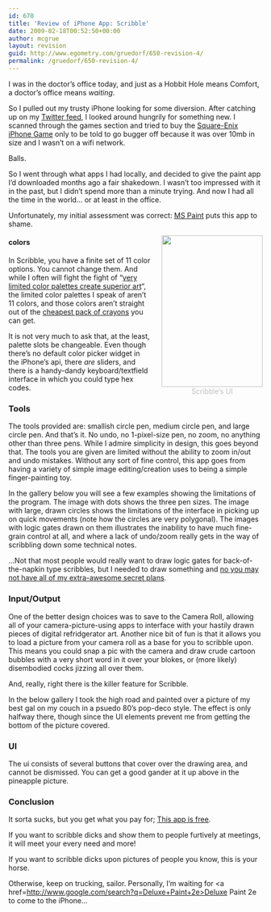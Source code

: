 ```yaml
---
id: 670
title: 'Review of iPhone App: Scribble'
date: 2009-02-18T00:52:50+00:00
author: mcgrue
layout: revision
guid: http://www.egometry.com/gruedorf/650-revision-4/
permalink: /gruedorf/650-revision-4/
---
```

I was in the doctor&#8217;s office today, and just as a Hobbit Hole means Comfort, a doctor&#8217;s office means _waiting_.

So I pulled out my trusty iPhone looking for some diversion. After catching up on my <a href=http://iconfactory.com/software/twitterrific>Twitter feed</a>, I looked around hungrily for something new. I scanned through the games section and tried to buy the <a href=http://gizmodo.com/5070894/square-enix-making-final-fantasy-based-iphone-game>Square-Enix iPhone Game</a> only to be told to go bugger off because it was over 10mb in size and I wasn&#8217;t on a wifi network.

Balls.

So I went through what apps I had locally, and decided to give the paint app I&#8217;d downloaded months ago a fair shakedown. I wasn&#8217;t too impressed with it in the past, but I didn&#8217;t spend more than a minute trying. And now I had all the time in the world&#8230; or at least in the office.

Unfortunately, my initial assessment was correct: <a href=http://www.mspaintadventures.com/>MS Paint</a> puts this app to shame.

<div style="float: right; margin-bottom: 20px; margin-left: 20px; color: silver; text-align: center">
  <a href="http://itunes.apple.com/WebObjects/MZStore.woa/wa/viewSoftware?id=285008210&#038;mt=8"><img src="http://www.egometry.com/i/2009/02/pineapple-200x300.jpg" alt="" title="pineapple" width="200" height="300" class="alignnone size-medium wp-image-668" /></a><br /> Scribble&#8217;s UI
</div>

#### colors

In Scribble, you have a finite set of 11 color options. You cannot change them. And while I often will fight the fight of &#8220;<a href=http://www.foolstown.com/en/pixel/>very limited color palettes create superior art</a>&#8220;, the limited color palettes I speak of aren&#8217;t 11 colors, and those colors aren&#8217;t straight out of the <a href=http://www.shoplet.com/office/db/BIN523008.html>cheapest pack of crayons</a> you can get.

It is not very much to ask that, at the least, palette slots be changeable. Even though there&#8217;s no default color picker widget in the iPhone&#8217;s api, there _are_ sliders, and there is a handy-dandy keyboard/textfield interface in which you could type hex codes. 

### Tools

The tools provided are: smallish circle pen, medium circle pen, and large circle pen. And that&#8217;s it. No undo, no 1-pixel-size pen, no zoom, no anything other than three pens. While I admire simplicity in design, this goes beyond that. The tools you are given are limited without the ability to zoom in/out and undo mistakes. Without any sort of fine control, this app goes from having a variety of simple image editing/creation uses to being a simple finger-painting toy. 

In the gallery below you will see a few examples showing the limitations of the program. The image with dots shows the three pen sizes. The image with large, drawn circles shows the limitations of the interface in picking up on quick movements (note how the circles are very polygonal). The images with logic gates drawn on them illustrates the inability to have much fine-grain control at all, and where a lack of undo/zoom really gets in the way of scribbling down some technical notes. 

&#8230;Not that most people would really want to draw logic gates for back-of-the-napkin type scribbles, but I needed to draw something and <a href=http://progrium.livejournal.com/228738.html>no you may not have all of my extra-awesome secret plans</a>.

### Input/Output

One of the better design choices was to save to the Camera Roll, allowing all of your camera-picture-using apps to interface with your hastily drawn pieces of digital refridgerator art. Another nice bit of fun is that it allows you to load a picture from your camera roll as a base for you to scribble upon. This means you could snap a pic with the camera and draw crude cartoon bubbles with a very short word in it over your blokes, or (more likely) disembodied cocks jizzing all over them. 

And, really, right there is the killer feature for Scribble.

In the below gallery I took the high road and painted over a picture of my best gal on my couch in a psuedo 80&#8217;s pop-deco style. The effect is only halfway there, though since the UI elements prevent me from getting the bottom of the picture covered.

### UI

The ui consists of several buttons that cover over the drawing area, and cannot be dismissed. You can get a good gander at it up above in the pineapple picture.

### Conclusion

It sorta sucks, but you get what you pay for; [This app is free](http://itunes.apple.com/WebObjects/MZStore.woa/wa/viewSoftware?id=285008210&mt=8). 

If you want to scribble dicks and show them to people furtively at meetings, it will meet your every need and more!

If you want to scribble dicks upon pictures of people you know, this is your horse.

Otherwise, keep on trucking, sailor. Personally, I&#8217;m waiting for <a href=http://www.google.com/search?q=Deluxe+Paint+2e>Deluxe Paint 2e</a> to come to the iPhone&#8230;